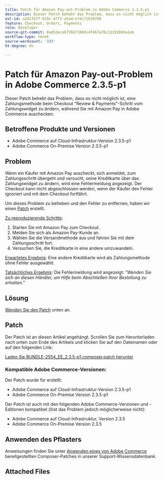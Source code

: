 ```yaml
---
title: Patch für Amazon Pay-out-Problem in Adobe Commerce 2.3.5-p1
description: Dieser Patch behebt das Problem, dass es nicht möglich ist, eine Zahlungsmethode beim Checkout "Review & Payments"-Schritt vom Zahlungswidget zu ändern, während Sie mit Amazon Pay in Adobe Commerce auschecken.
exl-id: a241f67f-019c-4ff2-a5ad-e7dc71639768
feature: Checkout, Orders, Payments
role: Developer
source-git-commit: 0ad52eceb776b71604c4f467a70c13191bb9a1eb
workflow-type: tm+mt
source-wordcount: '333'
ht-degree: 0%

---
```


# Patch für Amazon Pay-out-Problem in Adobe Commerce 2.3.5-p1

Dieser Patch behebt das Problem, dass es nicht möglich ist, eine Zahlungsmethode beim Checkout &quot;Review &amp; Payments&quot;-Schritt vom Zahlungswidget zu ändern, während Sie mit Amazon Pay in Adobe Commerce auschecken.

## Betroffene Produkte und Versionen

* Adobe Commerce auf Cloud-Infrastruktur-Version 2.3.5-p1
* Adobe Commerce On-Premise Version 2.3.5-p1

## Problem

Wenn ein Käufer mit Amazon Pay auscheckt, sich anmeldet, zum Zahlungsschritt übergeht und versucht, seine Kreditkarte über das Zahlungswidget zu ändern, wird eine Fehlermeldung angezeigt. Der Checkout kann nicht abgeschlossen werden, wenn der Käufer den Fehler ignoriert und mit dem Checkout fortfährt.

Um dieses Problem zu beheben und den Fehler zu entfernen, haben wir einen [Patch](assets/BUNDLE-2554_EE_2.3.5-p1.composer.patch.zip) erstellt.

<u>Zu reproduzierende Schritte</u>:

1. Starten Sie mit Amazon Pay zum Checkout.
1. Melden Sie sich als Amazon Pay-Kunde an.
1. Wählen Sie die Versandmethode aus und fahren Sie mit dem Zahlungsschritt fort.
1. Versuchen Sie, die Kreditkarte in eine andere umzuwandeln.

<u>Erwartetes Ergebnis</u>: Eine andere Kreditkarte wird als Zahlungsmethode ohne Fehler ausgewählt.

<u>Tatsächliches Ergebnis</u>: Die Fehlermeldung wird angezeigt: *&quot;Wenden Sie sich an diesen Händler, um Hilfe beim Abschließen Ihrer Bestellung zu erhalten.&quot;*

## Lösung

[Wenden Sie den Patch](assets/BUNDLE-2554_EE_2.3.5-p1.composer.patch.zip) unten an.

## Patch

Der Patch ist an diesen Artikel angehängt. Scrollen Sie zum Herunterladen nach unten zum Ende des Artikels und klicken Sie auf den Dateinamen oder auf den folgenden Link:

[Laden Sie BUNDLE-2554\_EE\_2.3.5-p1.composer.patch herunter](assets/BUNDLE-2554_EE_2.3.5-p1.composer.patch.zip)

### Kompatible Adobe Commerce-Versionen:

Der Patch wurde für erstellt:

* Adobe Commerce auf Cloud-Infrastruktur-Version 2.3.5-p1
* Adobe Commerce On-Premise Version 2.3.5-p1

Der Patch ist auch mit den folgenden Adobe Commerce-Versionen und -Editionen kompatibel (löst das Problem jedoch möglicherweise nicht):

* Adobe Commerce auf Cloud-Infrastruktur, Version 2.3.5
* Adobe Commerce On-Premise Version 2.3.5

## Anwenden des Pflasters

Anweisungen finden Sie unter [Anwenden eines von Adobe Commerce](/help/how-to/general/how-to-apply-a-composer-patch-provided-by-magento.md) bereitgestellten Composer-Patches in unserer Support-Wissensdatenbank.

## Attached Files
